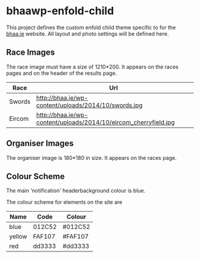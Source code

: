 bhaawp-enfold-child
===================

This project defines the custom enfold child theme specific to for the [bhaa.ie](http:bhaa.ie) website. All layout and photo settings will be defined here.

## Race Images

The race image must have a size of 1210*200. It appears on the races pages and on the header of the results page.

Race|Url|
----|----
Swords|http://bhaa.ie/wp-content/uploads/2014/10/swords.jpg
Eircom|http://bhaa.ie/wp-content/uploads/2014/10/eircom_cherryfield.jpg

## Organiser Images

The organiser image is 180*180 in size. It appears on the races page.

## Colour Scheme

The main 'notification' headerbackground colour is blue.

The colour scheme for elements on the site are

Name|Code|Colour
----|----|------
blue|012C52|#012C52
yellow|FAF107|#FAF107
red|dd3333|#dd3333



